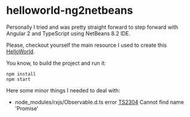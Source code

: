 # helloworld-ng2netbeans

Personally I tried and was pretty straight forward to step forward with Angular 2 and TypeScript using NetBeans 8.2 IDE.

Please, checkout yourself the main resource I used to create this [HelloWorld](https://jaxenter.com/typescript-angular-2-and-netbeans-ide-an-unbeatable-trio-125443.html).

You know, to build the project and run it:
```
npm install
npm start
```

Here some minor things I needed to deal with:
- node_modules/rxjs/Observable.d.ts error [TS2304](https://github.com/angular/quickstart/issues/63) Cannot find name 'Promise'
